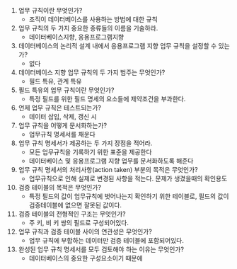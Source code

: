1. 업무 규칙이란 무엇인가?
   - 조직이 데이터베이스를 사용하는 방법에 대한 규칙
1. 업무 규칙의 두 가지 중요한 종류들의 이름을 기술하라.
   - 데이터베이스지향, 응용프로그램지향
1. 데이터베이스의 논리적 설계 내에서 응용프로그램 지향 업무 규칙을 설정할 수 있는가?
   - 없다
1. 데이터베이스 지향 업무 규칙의 두 가지 범주는 무엇인가?
   - 필드 특유, 관계 특유
1. 필드 특유의 업무 규칙이란 무엇인가?
   - 특정 필드를 위한 필드 명세의 요소들에 제약조건을 부과한다.
1. 언제 업무 규칙은 테스트되는가?
   - 데이터 삽입, 삭제, 갱신 시
1. 업무 규칙을 어떻게 문서화하는가?
   - 업무규칙 명세서를 채운다
1. 업무 규칙 명세서가 제공하는 두 가지 장점을 적어라.
   - 모든 업무규칙을 기록하기 위한 표준을 제공한다
   - 데이터베이스 및 응용프로그램 지향 업무를 문서화하도록 해준다
1. 업무 규칙 명세서의 처리사항(action taken) 부분의 목적은 무엇인가?
   - 업무규칙으로 인해 실제로 변경된 사항을 적는다. 문제가 생겼을때의 확인용도
1. 검증 테이블의 목적은 무엇인가?
   - 특정 필드의 값이 업무규칙에 벗어나는지 확인하기 위한 테이블로, 필드의 값이 검증테이블에 없으면 잘못된 값이다.
1. 검증 테이블의 전형적인 구조는 무엇인가?
   - 주 키, 비 키 쌍의 필드로 구성되어있다.
1. 업무 규칙과 검증 테이블 사이의 연관성은 무엇인가?
   - 업무 규칙에 부합하는 데이터만 검증 테이블에 포함되어있다.
1. 완성된 업무 규칙 명세서를 모두 검토해야 하는 이유는 무엇인가?
   - 데이터베이스의 중요한 구성요소이기 때문에
